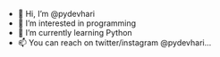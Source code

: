 - 👋 Hi, I’m @pydevhari
- 👀 I’m interested in programming
- 🌱 I’m currently learning Python
- 📫 You can reach on twitter/instagram @pydevhari...

<!---
pydevhari/pydevhari is a ✨ special ✨ repository because its `README.md` (this file) appears on your GitHub profile.
You can click the Preview link to take a look at your changes.
--->
